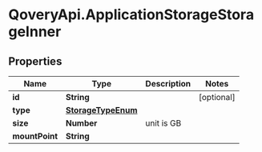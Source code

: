 # QoveryApi.ApplicationStorageStorageInner

## Properties

Name | Type | Description | Notes
------------ | ------------- | ------------- | -------------
**id** | **String** |  | [optional] 
**type** | [**StorageTypeEnum**](StorageTypeEnum.md) |  | 
**size** | **Number** | unit is GB | 
**mountPoint** | **String** |  | 


